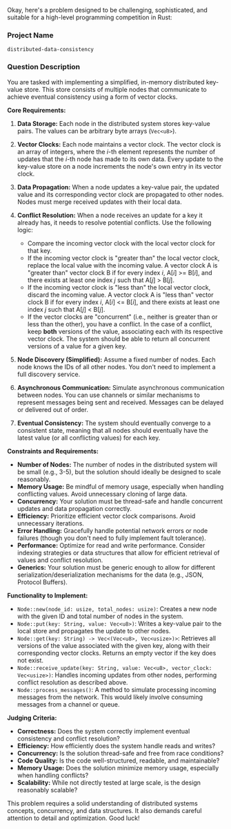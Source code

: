 Okay, here's a problem designed to be challenging, sophisticated, and suitable for a high-level programming competition in Rust:

### Project Name

```
distributed-data-consistency
```

### Question Description

You are tasked with implementing a simplified, in-memory distributed key-value store. This store consists of multiple nodes that communicate to achieve eventual consistency using a form of vector clocks.

**Core Requirements:**

1.  **Data Storage:** Each node in the distributed system stores key-value pairs. The values can be arbitrary byte arrays (`Vec<u8>`).

2.  **Vector Clocks:**  Each node maintains a vector clock.  The vector clock is an array of integers, where the *i*-th element represents the number of updates that the *i*-th node has made to its own data. Every update to the key-value store on a node increments the node's own entry in its vector clock.

3.  **Data Propagation:**  When a node updates a key-value pair, the updated value and its corresponding vector clock are propagated to other nodes.  Nodes must merge received updates with their local data.

4.  **Conflict Resolution:** When a node receives an update for a key it already has, it needs to resolve potential conflicts. Use the following logic:

    *   Compare the incoming vector clock with the local vector clock for that key.
    *   If the incoming vector clock is "greater than" the local vector clock, replace the local value with the incoming value.  A vector clock A is "greater than" vector clock B if for every index *i*, A\[*i*] >= B\[*i*], and there exists at least one index *j* such that A\[*j*] > B\[*j*].
    *   If the incoming vector clock is "less than" the local vector clock, discard the incoming value. A vector clock A is "less than" vector clock B if for every index *i*, A\[*i*] <= B\[*i*], and there exists at least one index *j* such that A\[*j*] < B\[*j*].
    *   If the vector clocks are "concurrent" (i.e., neither is greater than or less than the other), you have a conflict.  In the case of a conflict, keep **both** versions of the value, associating each with its respective vector clock.  The system should be able to return all concurrent versions of a value for a given key.

5.  **Node Discovery (Simplified):**  Assume a fixed number of nodes. Each node knows the IDs of all other nodes. You don't need to implement a full discovery service.

6.  **Asynchronous Communication:**  Simulate asynchronous communication between nodes.  You can use channels or similar mechanisms to represent messages being sent and received.  Messages can be delayed or delivered out of order.

7.  **Eventual Consistency:** The system should eventually converge to a consistent state, meaning that all nodes should eventually have the latest value (or all conflicting values) for each key.

**Constraints and Requirements:**

*   **Number of Nodes:** The number of nodes in the distributed system will be small (e.g., 3-5), but the solution should ideally be designed to scale reasonably.
*   **Memory Usage:** Be mindful of memory usage, especially when handling conflicting values. Avoid unnecessary cloning of large data.
*   **Concurrency:** Your solution must be thread-safe and handle concurrent updates and data propagation correctly.
*   **Efficiency:**  Prioritize efficient vector clock comparisons.  Avoid unnecessary iterations.
*   **Error Handling:** Gracefully handle potential network errors or node failures (though you don't need to fully implement fault tolerance).
*   **Performance:**  Optimize for read and write performance. Consider indexing strategies or data structures that allow for efficient retrieval of values and conflict resolution.
*   **Generics:** Your solution must be generic enough to allow for different serialization/deserialization mechanisms for the data (e.g., JSON, Protocol Buffers).

**Functionality to Implement:**

*   `Node::new(node_id: usize, total_nodes: usize)`:  Creates a new node with the given ID and total number of nodes in the system.
*   `Node::put(key: String, value: Vec<u8>)`:  Writes a key-value pair to the local store and propagates the update to other nodes.
*   `Node::get(key: String) -> Vec<(Vec<u8>, Vec<usize>)>`: Retrieves all versions of the value associated with the given key, along with their corresponding vector clocks.  Returns an empty vector if the key does not exist.
*   `Node::receive_update(key: String, value: Vec<u8>, vector_clock: Vec<usize>)`: Handles incoming updates from other nodes, performing conflict resolution as described above.
*   `Node::process_messages()`:  A method to simulate processing incoming messages from the network. This would likely involve consuming messages from a channel or queue.

**Judging Criteria:**

*   **Correctness:** Does the system correctly implement eventual consistency and conflict resolution?
*   **Efficiency:** How efficiently does the system handle reads and writes?
*   **Concurrency:** Is the solution thread-safe and free from race conditions?
*   **Code Quality:** Is the code well-structured, readable, and maintainable?
*   **Memory Usage:** Does the solution minimize memory usage, especially when handling conflicts?
*   **Scalability:**  While not directly tested at large scale, is the design reasonably scalable?

This problem requires a solid understanding of distributed systems concepts, concurrency, and data structures. It also demands careful attention to detail and optimization. Good luck!
